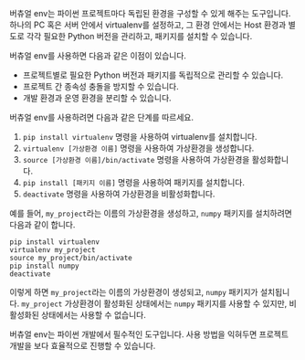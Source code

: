 버츄얼 env는 파이썬 프로젝트마다 독립된 환경을 구성할 수 있게 해주는 도구입니다. 하나의 PC 혹은 서버 안에서 virtualenv를 설정하고, 그 환경 안에서는 Host 환경과 별도로 각각 필요한 Python 버전을 관리하고, 패키지를 설치할 수 있습니다.

버츄얼 env를 사용하면 다음과 같은 이점이 있습니다.

* 프로젝트별로 필요한 Python 버전과 패키지를 독립적으로 관리할 수 있습니다.
* 프로젝트 간 종속성 충돌을 방지할 수 있습니다.
* 개발 환경과 운영 환경을 분리할 수 있습니다.

버츄얼 env를 사용하려면 다음과 같은 단계를 따르세요.

1. `pip install virtualenv` 명령을 사용하여 virtualenv를 설치합니다.
2. `virtualenv [가상환경 이름]` 명령을 사용하여 가상환경을 생성합니다.
3. `source [가상환경 이름]/bin/activate` 명령을 사용하여 가상환경을 활성화합니다.
4. `pip install [패키지 이름]` 명령을 사용하여 패키지를 설치합니다.
5. `deactivate` 명령을 사용하여 가상환경을 비활성화합니다.

예를 들어, `my_project`라는 이름의 가상환경을 생성하고, `numpy` 패키지를 설치하려면 다음과 같이 합니다.

```
pip install virtualenv
virtualenv my_project
source my_project/bin/activate
pip install numpy
deactivate
```

이렇게 하면 `my_project`라는 이름의 가상환경이 생성되고, `numpy` 패키지가 설치됩니다. `my_project` 가상환경이 활성화된 상태에서는 `numpy` 패키지를 사용할 수 있지만, 비활성화된 상태에서는 사용할 수 없습니다.

버츄얼 env는 파이썬 개발에서 필수적인 도구입니다. 사용 방법을 익혀두면 프로젝트 개발을 보다 효율적으로 진행할 수 있습니다.
